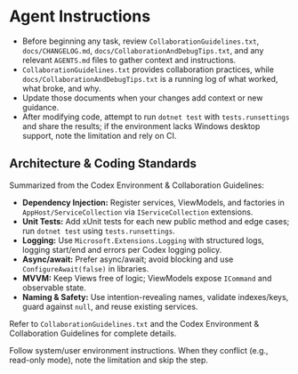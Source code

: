 # Agent Instructions

- Before beginning any task, review `CollaborationGuidelines.txt`, `docs/CHANGELOG.md`, `docs/CollaborationAndDebugTips.txt`, and any relevant `AGENTS.md` files to gather context and instructions.
- `CollaborationGuidelines.txt` provides collaboration practices, while `docs/CollaborationAndDebugTips.txt` is a running log of what worked, what broke, and why.
- Update those documents when your changes add context or new guidance.
- After modifying code, attempt to run `dotnet test` with `tests.runsettings` and share the results; if the environment lacks Windows desktop support, note the limitation and rely on CI.
## Architecture & Coding Standards
Summarized from the Codex Environment & Collaboration Guidelines:

- **Dependency Injection:** Register services, ViewModels, and factories in `AppHost/ServiceCollection` via `IServiceCollection` extensions.
- **Unit Tests:** Add xUnit tests for each new public method and edge cases; run `dotnet test` using `tests.runsettings`.
- **Logging:** Use `Microsoft.Extensions.Logging` with structured logs, logging start/end and errors per Codex logging policy.
- **Async/await:** Prefer async/await; avoid blocking and use `ConfigureAwait(false)` in libraries.
- **MVVM:** Keep Views free of logic; ViewModels expose `ICommand` and observable state.
- **Naming & Safety:** Use intention-revealing names, validate indexes/keys, guard against `null`, and reuse existing services.

Refer to `CollaborationGuidelines.txt` and the Codex Environment & Collaboration Guidelines for complete details.

Follow system/user environment instructions. When they conflict (e.g., read-only mode), note the limitation and skip the step.
